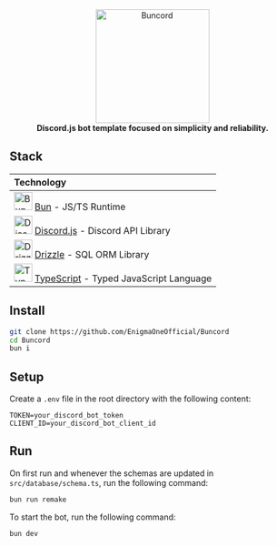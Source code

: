 <div align="center">
  <img src="https://raw.githubusercontent.com/EnigmaOneOfficial/Buncord/master/assets/buncord.png" alt="Buncord" width="200" height="200">
  <br>
  <b>Discord.js bot template focused on simplicity and reliability.</b>
</div>

## Stack

| Technology                                                                                                                                                                                                  |
| :---------------------------------------------------------------------------------------------------------------------------------------------------------------------------------------------------------- |
| <img src="https://bun.sh/logo@2x.png" alt="Bun Logo" width="32"/> [Bun](https://bun.sh/) - JS/TS Runtime                                                                                                    |
| <img src="https://discord.js.org/static/logo.svg" alt="Discord.js Logo" width="32"/> [Discord.js](https://discord.js.org/) - Discord API Library                                                            |
| <img src="https://orm.drizzle.team/logo.svg" alt="Drizzle Logo" width="32"/> [Drizzle](https://orm.drizzle.team/) - SQL ORM Library                                                                         |
| <img src="https://www.typescriptlang.org/favicon-32x32.png?v=8944a05a8b601855de116c8a56d3b3ae" alt="TypeScript Logo" width="32"/> [TypeScript](https://www.typescriptlang.org/) - Typed JavaScript Language |

## Install

```bash
git clone https://github.com/EnigmaOneOfficial/Buncord
cd Buncord
bun i
```

## Setup

Create a `.env` file in the root directory with the following content:

```env
TOKEN=your_discord_bot_token
CLIENT_ID=your_discord_bot_client_id
```

## Run

On first run and whenever the schemas are updated in `src/database/schema.ts`, run the following command:

```bash
bun run remake
```

To start the bot, run the following command:

```bash
bun dev
```